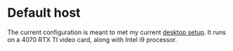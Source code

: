 # Default host

The current configuration is meant to met my current [desktop
setup](https://seds.nl/notes/new_computer/). It runs on a 4070 RTX TI video
card, along with Intel i9 processor.
